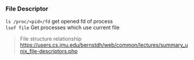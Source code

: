 ### File Descriptor
`ls /proc/<pid>/fd` get opened fd of process  
`lsof file` Get processes which use current file  
> File structure relationship
> https://users.cs.jmu.edu/bernstdh/web/common/lectures/summary_unix_file-descriptors.php